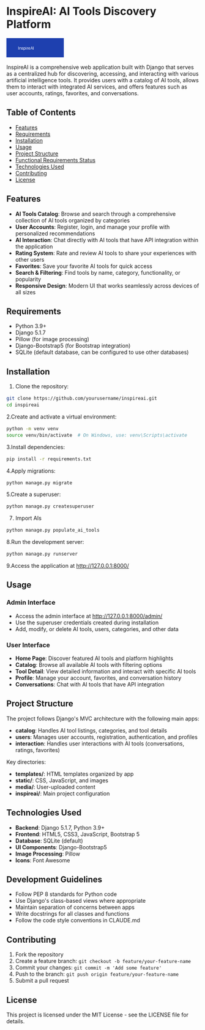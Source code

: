 # InspireAI: AI Tools Discovery Platform

![InspireAI Logo](static/images/logo.png)

InspireAI is a comprehensive web application built with Django that serves as a centralized hub for discovering, accessing, and interacting with various artificial intelligence tools. It provides users with a catalog of AI tools, allows them to interact with integrated AI services, and offers features such as user accounts, ratings, favorites, and conversations.

## Table of Contents

- [Features](#features)
- [Requirements](#requirements)
- [Installation](#installation)
- [Usage](#usage)
- [Project Structure](#project-structure)
- [Functional Requirements Status](#functional-requirements-status)
- [Technologies Used](#technologies-used)
- [Contributing](#contributing)
- [License](#license)

## Features

- **AI Tools Catalog**: Browse and search through a comprehensive collection of AI tools organized by categories
- **User Accounts**: Register, login, and manage your profile with personalized recommendations
- **AI Interaction**: Chat directly with AI tools that have API integration within the application
- **Rating System**: Rate and review AI tools to share your experiences with other users
- **Favorites**: Save your favorite AI tools for quick access
- **Search & Filtering**: Find tools by name, category, functionality, or popularity
- **Responsive Design**: Modern UI that works seamlessly across devices of all sizes

## Requirements

- Python 3.9+
- Django 5.1.7
- Pillow (for image processing)
- Django-Bootstrap5 (for Bootstrap integration)
- SQLite (default database, can be configured to use other databases)

## Installation

1. Clone the repository:

```bash
git clone https://github.com/yourusername/inspireai.git
cd inspireai
```

2.Create and activate a virtual environment:

```bash
python -m venv venv
source venv/bin/activate  # On Windows, use: venv\Scripts\activate
```

3.Install dependencies:

```bash
pip install -r requirements.txt
```

4.Apply migrations:

```bash
python manage.py migrate
```

5.Create a superuser:

```bash
python manage.py createsuperuser
```

7. Import AIs

```bash
python manage.py populate_ai_tools
```

8.Run the development server:

```bash
python manage.py runserver
```

9.Access the application at <http://127.0.0.1:8000/>

## Usage

### Admin Interface

- Access the admin interface at <http://127.0.0.1:8000/admin/>
- Use the superuser credentials created during installation
- Add, modify, or delete AI tools, users, categories, and other data

### User Interface

- **Home Page**: Discover featured AI tools and platform highlights
- **Catalog**: Browse all available AI tools with filtering options
- **Tool Detail**: View detailed information and interact with specific AI tools
- **Profile**: Manage your account, favorites, and conversation history
- **Conversations**: Chat with AI tools that have API integration

## Project Structure

The project follows Django's MVC architecture with the following main apps:

- **catalog**: Handles AI tool listings, categories, and tool details
- **users**: Manages user accounts, registration, authentication, and profiles
- **interaction**: Handles user interactions with AI tools (conversations, ratings, favorites)

Key directories:

- **templates/**: HTML templates organized by app
- **static/**: CSS, JavaScript, and images
- **media/**: User-uploaded content
- **inspireai/**: Main project configuration

## Technologies Used

- **Backend**: Django 5.1.7, Python 3.9+
- **Frontend**: HTML5, CSS3, JavaScript, Bootstrap 5
- **Database**: SQLite (default)
- **UI Components**: Django-Bootstrap5
- **Image Processing**: Pillow
- **Icons**: Font Awesome

## Development Guidelines

- Follow PEP 8 standards for Python code
- Use Django's class-based views where appropriate
- Maintain separation of concerns between apps
- Write docstrings for all classes and functions
- Follow the code style conventions in CLAUDE.md

## Contributing

1. Fork the repository
2. Create a feature branch: `git checkout -b feature/your-feature-name`
3. Commit your changes: `git commit -m 'Add some feature'`
4. Push to the branch: `git push origin feature/your-feature-name`
5. Submit a pull request

## License

This project is licensed under the MIT License - see the LICENSE file for details.
